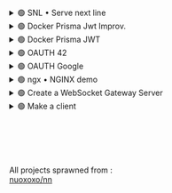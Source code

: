 <!------------  ------------>

<!------------ Docker Prisma JWT IMPROV ------------>

<details><summary>🟢 SNL • Serve next line </summary>

### RUN
```
$ make
$ nc -v localhost PORT 
```
```
$ nc -v "nchamber-nseat" PORT 
* on another post
```

</details>

<!------------ Docker Prisma JWT IMPROV ------------>

<details><summary>🟢 Docker Prisma Jwt Improv. </summary>

### RUN : 1 - Server
```c
$ npm run go
```
### RUN : 2 - Routes
Use Postman or Insomnia
- POST <kbd>http://localhost:10086/auth/signup</kbd>
  - bring two fields : `mail` and `pass`
- POST <kbd>http://localhost:10086/auth/signin</kbd>
  - bring two fields : `mail` and `pass`
- POST <kbd>http://localhost:10086/auth/logout</kbd>
  - Header > Authorization > Bearer + `$access_token`
- POST <kbd>http://localhost:10086/auth/refresh</kbd>
  - Header > Authorization > Bearer + `$refresh_token`
### CLEANUP 
```c
$ docker stop $(docker ps -a -q)
or
$ docker compose down
$ docker ps
``` 

</details>

<!------------ Docker Prisma JWT ------------>

<details><summary>🟢 Docker Prisma JWT </summary>

### RUN : 1 - Server
```c
$ npm run go
```
### RUN : 2 - Routes
Use Postman or Insomnia
- POST <kbd>http://localhost:10086/auth/signup</kbd>
  - bring two fields : `mail` and `pass`
- POST <kbd>http://localhost:10086/auth/signin</kbd>
  - bring two fields : `mail` and `pass`
- POST <kbd>http://localhost:10086/auth/logout</kbd>
  - Header > Authorization > Bearer + `$access_token`
- POST <kbd>http://localhost:10086/auth/refresh</kbd>
  - Header > Authorization > Bearer + `$refresh_token`
### CLEANUP 
```c
$ docker stop $(docker ps -a -q)
or
$ docker compose down
$ docker ps
``` 

</details>

<!------------ OAUTH 42 ------------>

<details><summary>🟢 OAUTH 42 </summary>

### SETUP
- Go to Settings > API > register a new app
- Set Redirect URI to <kbd>http://localhost:10086/auth/42/callback</kbd>
### RUN
```c
$ npm run go
or
$ npm i
$ npm run start:dev
```

</details>

<!------------ OAUTH Google ------------>

<details><summary>🟢 OAUTH Google </summary>

### SETUP
- Go to <kbd>https://console.cloud.google.com/apis/credentials</kbd>
- Set Redirect URI to <kbd>http://localhost:10086/auth/google/callback</kbd>
### RUN
```c
$ npm run go
or
$ npm i
$ npm run start:dev
```

</details>

<!------------ NGINX ------------>

<details><summary>🟢 ngx • NGINX demo</summary>

### RUN nginx
```j
$ cd ~
$ cd /usr/local/etc/nginx
$ nginx

or

$ nginx -c /___path___/nginx.conf 
```
```j
use -s: Signal

$ nginx -s stop
$ nginx -s reload
```

### TEST Bouncer
- Build image
```
Build docker image 

$ docker build . -t imagename
```
- Build container(s)
```
Run containers based on the image

$ docker run -p 7777:10086 -d imagename
$ docker run -p 8888:10086 -d imagename
$ docker run -p 9999:10086 -d imagename
```
- Visite any one of the servers defined above
```
> http://localhost:PORT
```
- Nginx 
```j
$ nginx

Check the backlog for proofs
```
- In case of bad luck
```j
$ ps -ef | grep nginx
$ kill -9 PID
```
### CLEANUP 
```j
$ docker stop $(docker ps -aq)  
```

</details>

<details><summary>🟢 Create a WebSocket Gateway Server</summary>

### Doc: [Gateways | NestJS](https://docs.nestjs.com/websockets/gateways)
```
*
↓
$ npm run start:dev
$ npm i --save @nestjs/websockets @nestjs/platform-socket.io
$ nest new e0-websocket-gateway
```

### Story Mode

```
↑ [recv]: listen on 'Major Tom' in [Events]
↑ 
↑ [send]: send to 'Ground Control' (pattern to be fulfilled)
↑ [send]: fill in [Message] 
↑ 
↑ Connect ➜ http://localhost:10086
↑ Postman ➜ New ➜ Socket.IO request
↑
*** Test: sending request on Postman ***
```
- Postman: ✅ 
- Insomnia: No Socket IO [support](https://github.com/Kong/insomnia/issues/5884) 
```sc
import { Module } from "@nestjs/common";
import { myGateway } from "./gateway";

@Module({
  providers: [myGateway]
})

export class GatewayModule {}
```
```ts
// src/gateway/gateway.ts

import { OnModuleInit } from "@nestjs/common";
import { Server } from "socket.io";
import {
  MessageBody,
  SubscribeMessage,
  WebSocketGateway,
  WebSocketServer 
} from "@nestjs/websockets";

@WebSocketGateway()
export class myGateway implements OnModuleInit {

  @WebSocketServer()
  server: Server

  private connCount: number = 0
  // private disconnCount: number = 0

  private replyArray: string[] = [
    'Hello', 'Good morning', 'Buon giorno', 'Ohayo', 'Buenas dias', 'Where are you going', 'Thank you, God', 'You woke up',
    'My life is now about to have some meaning',
    'I fix you breakfast'
  ]

  onModuleInit() {
    this.server.on( // StrictEventEmitter.on<ev>(ev: 'conn', listener: (sock) => void) /// proto
      'connect', // @param ev: "connection|connect"
      (sock) => { // @param listener: callback func
        console.log('Server', sock.id, 'connected', `(${this.connCount++})`)
        sock.on( // StrictEventEmitter.on<ev>(ev: 'conn', listener: (sock, dscp?) => void) /// proto
          'disconnect', // @param ev: "disconnect"
          (reason, dscp) => { // @param listener: callback func
            console.log(
              'Server', sock.id, 'disconnected', 
              `(reason: ${reason}, dscp: ${dscp})`
            )
          }
        )
      }
    )
    // This way to listen to 'disconn' won't work. Correct way above
    /*
    this.server.on(
      'disconnect',
      (reason, dscp) => {
        console.log(
          'Server', 'disconnected', 
          `(reason: ${reason}, dscp: ${dscp})`
        )
      }
    )
    */
  }

  onModuleDestroy(signal: string) {
    console.log(signal, 'disconnected')
  }

  @SubscribeMessage('Ground Control') // param: a pattern to be fulfilled
  onNewMsg (@MessageBody () payload: any) {
    console.log( payload )
    this.server.emit(
      'Major Tom',
      `${this.replyArray[Math.floor(Math.random() * this.replyArray.length)]}! (original text: \"${payload}\")`
    )
  }
}
```

</details>

<details><summary>🟢 Make a client</summary>

### Doc: [Gateways | NestJS](https://docs.nestjs.com/websockets/gateways)
```
*
↓
$ npm run start:dev
$ npm install socket.io-client
$ nest new e2-websocket-client
```

### Story Mode
```ts
// src/socket/socket.ts

import { Injectable } from "@nestjs/common";
import { Socket, io } from "socket.io-client";

@Injectable()
export class SocketClient {

  public sockCli: Socket

  constructor () {
    this.sockCli = io('http://localhost:10086')
  }

  onModuleInit () {
    this.sockCli.on( // Emitter.on<ev>(ev:'conn', listener:() => void)
      'connect',
      () => {
        console.log('connected to gateway:')
      }
    )
    this.sockCli.on('Major Tom', (payload) => {console.log(payload)})
  }
}
```
```sc
// src/socket/socket.module.ts

import { Module } from "@nestjs/common";
import { SocketClient } from "./socket";

@Module({
  providers: [SocketClient],
})

export class SocketModule {}
```

</details>

<!------------ FOOTNOTE ------------>

# &#8203;
All projects sprawned from : \
[nuoxoxo/nn](https://github.com/nuoxoxo/nn)
